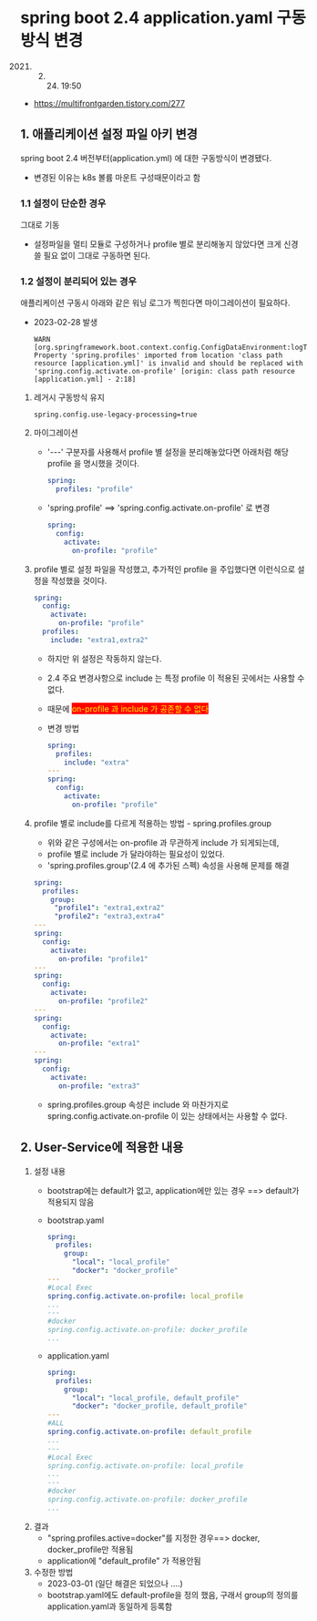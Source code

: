 <style>
.burk {
    background-color: red;
    color: yellow;
    display:inline-block;
}
</style>


# spring boot 2.4 application.yaml 구동방식 변경

2021. 2. 24. 19:50
- https://multifrontgarden.tistory.com/277


## 1.  애플리케이션 설정 파일 아키 변경

spring boot 2.4 버전부터(application.yml) 에 대한 구동방식이 변경됐다. 
- 변경된 이유는 k8s 볼륨 마운트 구성때문이라고 함


### 1.1 설정이 단순한 경우

그대로 기동
- 설정파일을 멀티 모듈로 구성하거나 profile 별로 분리해놓지 않았다면 크게 신경 쓸 필요 없이 그대로 구동하면 된다.

### 1.2 설정이 분리되어 있는 경우

애플리케이션 구동시 아래와 같은 워닝 로그가 찍힌다면 마이그레이션이 필요하다.
- 2023-02-28 발생
  ```shell
  WARN [org.springframework.boot.context.config.ConfigDataEnvironment:logTo:258] Property 'spring.profiles' imported from location 'class path resource [application.yml]' is invalid and should be replaced with 'spring.config.activate.on-profile' [origin: class path resource [application.yml] - 2:18]
  ```

1. 레거시 구동방식 유지

    ```shell
    spring.config.use-legacy-processing=true
    ```
2. 마이그레이션
   - '---' 구분자를 사용해서 profile 별 설정을 분리해놓았다면 아래처럼 해당 profile 을 명시했을 것이다.

        ```yaml
        spring:
          profiles: "profile"
        ```

   - 'spring.profile' ==>  'spring.config.activate.on-profile' 로 변경

      ```yaml
      spring:
        config:
          activate:
            on-profile: "profile"
      ```

3. profile 별로 설정 파일을 작성했고, 추가적인 profile 을 주입했다면 이런식으로 설정을 작성했을 것이다.

    ```yaml
    spring:
      config:
        activate:
          on-profile: "profile"
      profiles:
        include: "extra1,extra2"
    ```
    - 하지만 위 설정은 작동하지 않는다. 
    - 2.4 주요 변경사항으로 include 는 특정 profile 이 적용된 곳에서는 사용할 수 없다. 
    - 때문에 <span class=burk>on-profile 과 include 가 공존할 수 없다</span>

    - 변경 방법

        ```yaml
        spring:
          profiles:
            include: "extra"
        ---
        spring:
          config:
            activate:
              on-profile: "profile"
        ```
4. profile 별로 include를 다르게 적용하는 방법 - spring.profiles.group
   - 위와 같은 구성에서는 on-profile 과 무관하게 include 가 되게되는데, 
   - profile 별로 include 가 달라야하는 필요성이 있었다. 
   - 'spring.profiles.group'(2.4 에 추가된 스펙) 속성을 사용해 문제를 해결

    ```yaml
    spring:
      profiles:
        group:
         "profile1": "extra1,extra2"
         "profile2": "extra3,extra4"
    ---
    spring:
      config:
        activate:
          on-profile: "profile1"
    ---
    spring:
      config:
        activate:
          on-profile: "profile2"
    ---
    spring:
      config:
        activate:
          on-profile: "extra1"
    ---
    spring:
      config:
        activate:
          on-profile: "extra3"
    ```
    - spring.profiles.group 속성은 include 와 마찬가지로 spring.config.activate.on-profile 이 있는 상태에서는 사용할 수 없다.

    


## 2. User-Service에 적용한 내용

1. 설정 내용
   - bootstrap에는 default가 없고, application에만 있는 경우 ==> default가 적용되지 않음 
   - bootstrap.yaml
      ```yaml
      spring:
        profiles:
          group:
            "local": "local_profile"
            "docker": "docker_profile"
      ---
      #Local Exec
      spring.config.activate.on-profile: local_profile
      ...
      ---
      #docker
      spring.config.activate.on-profile: docker_profile
      ...
      ```
   - application.yaml

      ```yaml
      spring:
        profiles:
          group:
            "local": "local_profile, default_profile"
            "docker": "docker_profile, default_profile"
      ---
      #ALL
      spring.config.activate.on-profile: default_profile
      ...
      ---
      #Local Exec
      spring.config.activate.on-profile: local_profile
      ...
      ---
      #docker
      spring.config.activate.on-profile: docker_profile
      ...
      ```
2. 결과
   - "spring.profiles.active=docker"를 지정한 경우==> docker, docker_profile만 적용됨
   - application에 "default_profile" 가 적용안됨
3. 수정한 방법
   - 2023-03-01 (일단 해결은 되었으나 ....)
   - bootstrap.yaml에도 default-profile을 정의 했음, 구래서 group의 정의를 application.yaml과 동일하게 등록함